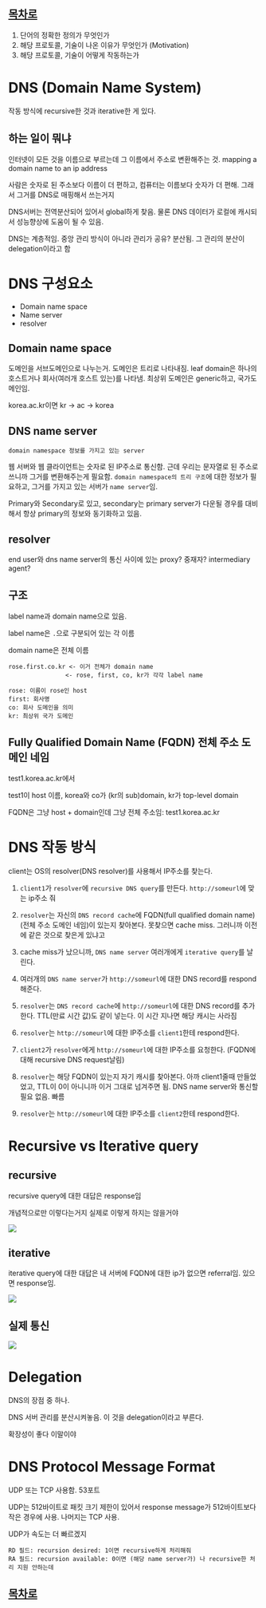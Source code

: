 ## [목차로](./readme.md)

1. 단어의 정확한 정의가 무엇인가
2. 해당 프로토콜, 기술이 나온 이유가 무엇인가 (Motivation)
3. 해당 프로토콜, 기술이 어떻게 작동하는가

# DNS (Domain Name System)


작동 방식에 recursive한 것과 iterative한 게 있다.

## 하는 일이 뭐냐
인터넷이 모든 것을 이름으로 부르는데 그 이름에서 주소로 변환해주는 것. mapping a domain name to an ip address

사람은 숫자로 된 주소보다 이름이 더 편하고, 컴퓨터는 이름보다 숫자가 더 편해. 그래서 그거를 DNS로 매핑해서 쓰는거지

DNS서버는 전역분산되어 있어서 global하게 찾음. 물론 DNS 데이터가 로컬에 캐시되서 성능향상에 도움이 될 수 있음.

DNS는 계층적임. 중앙 관리 방식이 아니라 관리가 공유? 분산됨. 그 관리의 분산이 delegation이라고 함

# DNS 구성요소
- Domain name space
- Name server
- resolver

## Domain name space
도메인을 서브도메인으로 나누는거. 도메인은 트리로 나타내짐. leaf domain은 하나의 호스트거나 회사(여러개 호스트 있는)를 나타냄. 최상위 도메인은 generic하고, 국가도메인임.

korea.ac.kr이면 kr -> ac -> korea

## DNS name server
`domain namespace 정보를 가지고 있는 server`

웹 서버와 웹 클라이언트는 숫자로 된 IP주소로 통신함. 근데 우리는 문자열로 된 주소로 쓰니까 그거를 변환해주는게 필요함. `domain namespace의 트리 구조`에 대한 정보가 필요하고, 그거를 가지고 있는 서버가 `name server`임.

Primary와 Secondary로 있고, secondary는 primary server가 다운될 경우를 대비해서 항상 primary의 정보와 동기화하고 있음.

## resolver
end user와 dns name server의 통신 사이에 있는 proxy? 중재자? intermediary agent?


## 구조
label name과 domain name으로 있음.

label name은 `.`으로 구분되어 있는 각 이름

domain name은 전체 이름
```
rose.first.co.kr <- 이거 전체가 domain name
                <- rose, first, co, kr가 각각 label name

rose: 이름이 rose인 host
first: 회사명
co: 회사 도메인을 의미
kr: 최상위 국가 도메인
```

## Fully Qualified Domain Name (FQDN) 전체 주소 도메인 네임
test1.korea.ac.kr에서

test1이 host 이름,  korea와 co가 (kr의 sub)domain, kr가 top-level domain

FQDN은 그냥 host + domain인데 그냥 전체 주소임: test1.korea.ac.kr

# DNS 작동 방식
client는 OS의 resolver(DNS resolver)를 사용해서 IP주소를 찾는다.

1. `client1`가 `resolver`에 `recursive DNS query`를 만든다. `http://someurl`에 맞는 ip주소 줘
2. `resolver`는 자신의 `DNS record cache`에 FQDN(full qualified domain name)(전체 주소 도메인 네임)이 있는지 찾아본다. 못찾으면 cache miss. 그러니까 이전에 같은 것으로 찾은게 있냐고
3. cache miss가 났으니까, `DNS name server` 여러개에게 `iterative query`를 날린다.
4. 여러개의 `DNS name server`가 `http://someurl`에 대한 DNS record를 respond해준다.
5. `resolver`는 `DNS record cache`에 `http://someurl`에 대한 DNS record를 추가한다. TTL(만료 시간 값)도 같이 넣는다. 이 시간 지나면 해당 캐시는 사라짐
6. `resolver`는 `http://someurl`에 대한 IP주소를 `client1`한테 respond한다.

7. `client2`가 `resolver`에게 `http://someurl`에 대한 IP주소를 요청한다. (FQDN에 대해 recursive DNS request날림)
8. `resolver`는 해당 FQDN이 있는지 자기 캐시를 찾아본다. 아까 client1줄때 만들었었고, TTL이 0이 아니니까 이거 그대로 넘겨주면 됨. DNS name server와 통신할 필요 없음. 빠름
9. `resolver`는 `http://someurl`에 대한 IP주소를 `client2`한테 respond한다.


# Recursive vs Iterative query

## recursive
recursive query에 대한 대답은 response임


개념적으로만 이렇다는거지 실제로 이렇게 하지는 않을거야

<img src="./img/4/recursive.png">

## iterative
iterative query에 대한 대답은 내 서버에 FQDN에 대한 ip가 없으면 referral임. 있으면 response임.

<img src="./img/4/iterative.png">


## 실제 통신
<img src="./img/4/dns.png">


# Delegation
DNS의 장점 중 하나.

DNS 서버 관리를 분산시켜놓음. 이 것을 delegation이라고 부른다.

확장성이 좋다 이말이야


# DNS Protocol Message Format

UDP 또는 TCP 사용함. 53포트

UDP는 512바이트로 패킷 크기 제한이 있어서 response message가 512바이트보다 작은 경우에 사용. 나머지는 TCP 사용.

UDP가 속도는 더 빠르겠지

```
RD 필드: recursion desired: 1이면 recursive하게 처리해줘
RA 필드: recursion available: 0이면 (해당 name server가) 나 recursive한 처리 지원 안하는데
```




## [목차로](./readme.md)